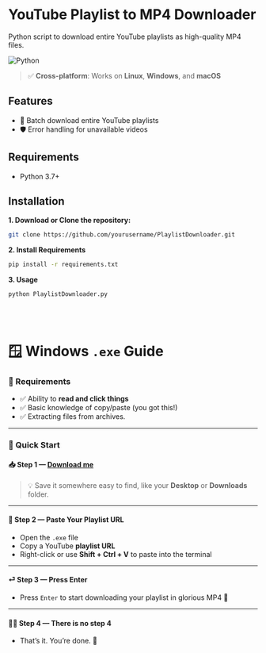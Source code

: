 # YouTube Playlist to MP4 Downloader

Python script to download entire YouTube playlists as high-quality MP4 files.

![Python](https://img.shields.io/badge/Python-3.7%2B-blue)
> ✅ **Cross-platform**: Works on **Linux**, **Windows**, and **macOS**
## Features

- 🎵 Batch download entire YouTube playlists
- 🛡️ Error handling for unavailable videos

## Requirements

- Python 3.7+

## Installation

**1. Download or Clone the repository:**
```bash
git clone https://github.com/yourusername/PlaylistDownloader.git
```
**2. Install Requirements**
```bash
pip install -r requirements.txt
```  
**3. Usage**
```bash
python PlaylistDownloader.py
```

<br><br>
# 🪟 Windows  `.exe` Guide
### 🧰 Requirements
- ✅ Ability to **read and click things**  
- ✅ Basic knowledge of copy/paste (you got this!)
- ✅ Extracting files from archives.
---

### 🚀 Quick Start 

#### 📥 Step 1 — [Download me](https://github.com/Molderon/PlaylistDownloder/tree/main/Windows)  
> 💡 Save it somewhere easy to find, like your **Desktop** or **Downloads** folder.

---

#### 🔗 Step 2 — Paste Your Playlist URL
- Open the `.exe` file  
- Copy a YouTube **playlist URL**  
- Right-click or use **Shift + Ctrl + V** to paste into the terminal

---

#### ⏎ Step 3 — Press Enter
- Press `Enter` to start downloading your playlist in glorious MP4 🎉

---

#### 🧙‍♂️ Step 4 — There is no step 4
- That’s it. You’re done. 🥳
